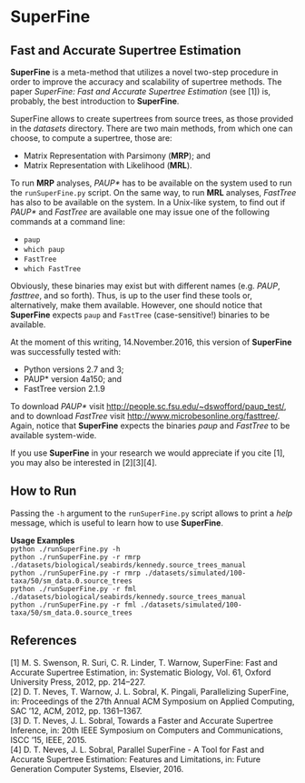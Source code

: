 <h1>SuperFine</h1>
<!--------------------------------------------------------------------------------------------------------------------->
<h2>Fast and Accurate Supertree Estimation</h2>
<p>
    <b>SuperFine</b> is a meta-method that utilizes a novel two-step procedure in order to improve the accuracy and
    scalability of supertree methods. The paper <em>SuperFine: Fast and Accurate Supertree Estimation</em> (see [1])
    is, probably, the best introduction to <b>SuperFine</b>.
</p>
<p>
    SuperFine allows to create supertrees from source trees, as those provided in the <em>datasets</em> directory.
    There are two main methods, from which one can choose, to compute a supertree, those are:
    <ul>
        <li>Matrix Representation with Parsimony (<b>MRP</b>); and</li>
        <li>Matrix Representation with Likelihood (<b>MRL</b>).</li>
    </ul>
    To run <b>MRP</b> analyses, <em>PAUP*</em> has to be available
    on the system used to run the <code>runSuperFine.py</code> script. On the same way, to run <b>MRL</b> analyses,
    <em>FastTree</em> has also to be available on the system. In a Unix-like system, to find out if <em>PAUP*</em> and
    <em>FastTree</em> are available one may issue one of the following commands at a command line:
    <ul>
        <li><code>paup</code></li>
        <li><code>which paup</code></li>
        <li><code>FastTree</code></li>
        <li><code>which FastTree</code></li>
    </ul>
    Obviously, these binaries may exist but with different names (e.g. <em>PAUP</em>, <em>fasttree</em>, and so forth).
    Thus, is up to the user find these tools or, alternatively, make them available.
    However, one should notice that <b>SuperFine</b> expects <code>paup</code> and
    <code>FastTree</code> (case-sensitive!) binaries to be available.
</p>
<p>
    At the moment of this writing, 14.November.2016, this version of <b>SuperFine</b> was successfully tested with:
    <ul>
        <li>Python versions 2.7 and 3;</li>
        <li>PAUP* version 4a150; and</li>
        <li>FastTree version 2.1.9</li>
    </ul>
    To download <em>PAUP*</em> visit
    <a href="http://people.sc.fsu.edu/~dswofford/paup_test/">http://people.sc.fsu.edu/~dswofford/paup_test/</a>, and
    to download <em>FastTree</em> visit
    <a href="http://www.microbesonline.org/fasttree/">http://www.microbesonline.org/fasttree/</a>.
    Again, notice that <b>SuperFine</b> expects the binaries <em>paup</em> and
    <em>FastTree</em> to be available system-wide.
</p>
<p>
    If you use <b>SuperFine</b> in your research we would appreciate if you cite [1],
    you may also be interested in [2][3][4].
</p>
<!--------------------------------------------------------------------------------------------------------------------->
<h2>How to Run</h2>
<p>
    Passing the <code>-h</code> argument to the <code>runSuperFine.py</code> script allows to print
    a <em>help</em> message, which is useful to learn how to use <b>SuperFine</b>.
</p>
<p>
    <b>Usage Examples</b><br />
    <code>python ./runSuperFine.py -h</code><br />
    <code>python ./runSuperFine.py -r rmrp ./datasets/biological/seabirds/kennedy.source_trees_manual</code><br />
    <code>python ./runSuperFine.py -r rmrp ./datasets/simulated/100-taxa/50/sm_data.0.source_trees</code><br />
    <code>python ./runSuperFine.py -r fml ./datasets/biological/seabirds/kennedy.source_trees_manual</code><br />
    <code>python ./runSuperFine.py -r fml ./datasets/simulated/100-taxa/50/sm_data.0.source_trees</code>
</p>
<!--------------------------------------------------------------------------------------------------------------------->
<h2>References</h2>
<p>
    [1] M. S. Swenson, R. Suri, C. R. Linder, T. Warnow, SuperFine: Fast and Accurate Supertree Estimation,
        in: Systematic Biology, Vol. 61, Oxford University Press, 2012, pp. 214–227.<br />
    [2] D. T. Neves, T. Warnow, J. L. Sobral, K. Pingali, Parallelizing SuperFine,
        in: Proceedings of the 27th Annual ACM Symposium on Applied Computing, SAC ’12, ACM, 2012, pp. 1361–1367.<br />
    [3] D. T. Neves, J. L. Sobral, Towards a Faster and Accurate Supertree Inference,
        in: 20th IEEE Symposium on Computers and Communications, ISCC ’15, IEEE, 2015.<br />
    [4] D. T. Neves, J. L. Sobral, Parallel SuperFine - A Tool for Fast and Accurate Supertree Estimation:
        Features and Limitations, in: Future Generation Computer Systems, Elsevier, 2016.
</p>
